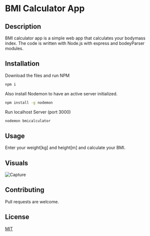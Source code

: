 # BMI Calculator App


## Description

BMI calculator app is a simple web app that calculates your  bodymass index. 
The code is written with Node.js with express and bodeyParser modules. 

## Installation

Download the files and run NPM

```bash
npm i
```

Also install Nodemon to have an active server initialized.
```bash
npm install -g nodemon
```
Run localhost Server (port 3000)
```bash
nodemon bmicalculator
```

## Usage

Enter your weight[kg] and height[m] and calculate your BMI.

## Visuals

![Capture](https://user-images.githubusercontent.com/119517554/224714267-a8de366c-cd49-43cf-b3ab-1f9f64bf0cd8.PNG)



## Contributing

Pull requests are welcome.


## License

[MIT](https://choosealicense.com/licenses/mit/)
